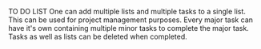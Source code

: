 TO DO LIST
One can add multiple lists and multiple tasks to a single list. This can be used for project management purposes. Every major task can have it's own containing multiple minor tasks to complete the major task. Tasks as well as lists can be deleted when completed.
